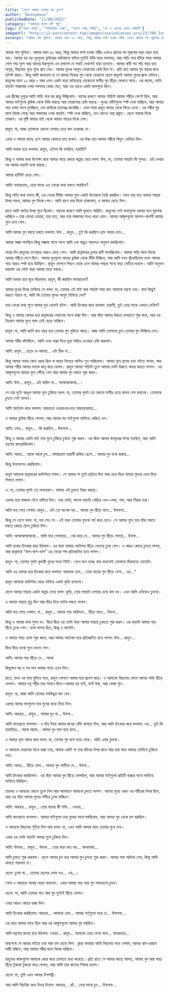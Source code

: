 ```yaml
---
title: "ছেলে আমায় বেশ্যার মত চুদল​"
author: "Anonymous"
publishedDate: "11/08/2025"
category: "অজাচার বাংলা চটি গল্প"
tags: ["তরুণ বয়স্ক", "পারিবারিক সেক্স", "বাংলা সেক্স স্টোরি", "মা ও ছেলের চোদন কাহিনী"]
imageUrl: "http://i2.eastcontent.top/images/xxxindiansex.pro/23/788_Indian_hottie_huge.jpg"
excerpt: "আমার নাম সুনিতা। আমার বয়স ৪২ বছর, কিন্তু আমার ফর্সা ডবকা শরীর এখনও গ্রামের সব পুরুষের বাড়া খাড়া হয়ে যায়। আমার বড় বড় দুধগুলো ব্লাউজের আটকানো যাইনা দুটোই উকি মারে সবসময়, আর শাড়ি পরে হাঁটার সময় আমার গোল..."
---
```


আমার নাম সুনিতা। আমার বয়স ৪২ বছর, কিন্তু আমার ফর্সা ডবকা শরীর এখনও গ্রামের সব পুরুষের বাড়া খাড়া হয়ে যায়। আমার বড় বড় দুধগুলো ব্লাউজের আটকানো যাইনা দুটোই উকি মারে সবসময়, আর শাড়ি পরে হাঁটার সময় আমার গোল গাড় দুলে আর আমার উরুগুলো এত রসালো যে সবাই দেখলেই বাড়া হাতাবে। আমার স্বামী গত পাঁচ বছর ধরে অসুস্থ, বিছানায় শুয়ে শুয়ে শ্বাস নেয়। আমার গুদের আগুন নেভানোর কেউ ছিল না। প্রতি রাত আমার গুদ বাড়ার জন্য ছটপট করত। কিন্তু আমি জানতাম না যে আমার নিজের গুদ থেকে বেরোনো ছেলে রাহুলই আমার গুদের জ্বালা মেটাবে। রাহুলের বয়স ২০ বছর – আর এমন একটা বাড়া বানিয়েছে যেকোনো মাগীর গুদ ছিঁড়ে ফেলতে পারে। ওর কালো, মোটা বাড়াটা পাজামার ওপর সবসময় বোঝা যেত, আর ওর চোখে একটা কামক্ষুধা ছিল।


এক গ্রীষ্মের দুপুরে আমি শাড়ি পরে ঘর ঝাড়ু দিচ্ছিলাম। ঘামের কারণে আমার শাড়িটা আমার শরীরে লেপ্টে ছিল, আর আমার মাইগুলো ব্লাউজ থেকে উকি মারছে আর বেরোনোর চেষ্টা করছে। দুধের বোঁটাগুলো স্পষ্ট দেখা যাচ্ছিল, আর আমার গাড় চলার সাথে দুলচ্ছিল, যেন কাউকে চ্যালেঞ্জ জানাচ্ছি। এমন সময় রাহুল খামার থেকে ফিরে এলো। ওর শরীর পুর ঘামে ভিজে গেছে আর পাজামার ওপর বাড়াটা।স্পষ্ট দেখা যাচ্ছিল, যেন কোনও অস্ত্র প্রস্তুত। ছেলে আমার দিকে তাকাল। ওর দৃষ্টি আমার মাই থেকে আমার গাড়ের দিকে গেল।


রাহুল: মা, আজ তোমাকে কোনো বেশ্যার চেয়ে কম দেখাচ্ছে না।

এবার ও আমার কাছে এসে আমার কোমরে হাত রাখল। ওর উষ্ণ হাত আমার শরীরে বিদ্যুৎ খেলিয়ে দিল।

আমি অবাক হয়ে বললাম: রাহুল, এইসব কি বলছিস, হারামি?

কিন্তু ও আমার কথা উপেক্ষা করে আমার গাড়ে জোরে থাপ্পড় মেরে বলল: উফ, মা, তোমার পাছাটা কি সুন্দর। এটা দেখার পর আমার বাড়াটা ব্যথা করছে।


আমার হার্টবিট বেড়ে গেল।

আমি: মাদারচোদ, তোর মাকে এত নোংরা কথা বলতে পারছিস?

কিন্তু সত্যি কথা বলতে কী, ওর নোংরা টিজিং আমার গুদে একটা উত্তেজনা তৈরি করছিল। যখন তার হাত আমার পাছার উপর পড়ল, আমার গুদ ভিজে গেল। আমি রাগে তার দিকে তাকালাম, ও আমায় ছেড়ে দিল।


রাতে আমি খাটের উপর শুয়ে ছিলাম। গরমের কারণে আমি ঘুমাতে পারিনি। রাহুলের সেই কথাগুলো আমার মনে ঘুরপাক খাচ্ছিল – তার নোংরা চেহারা, তার হাত, আর তার পাজামার মধ্যে খাড়া ধোন। আমার আঙ্গুলগুলো আপনা-আপনী আমার গুদে চলে গেল।

আমি আমার গুদ ঘষতে ঘষতে বললাম: উফ… রাহুল… তুই কি করছিস চোদ অমায় চোদ…

আমার লজ্জা লাগছিল কিন্তু লজ্জার সাথে সাথে আমি এক অদ্ভুত আনন্দও অনুভব করছিলাম।


পরের দিন রাহুলের তৎপরতা আরও বেড়ে গেল। আমি রান্নাঘরের চুলায় রুটি বানাচ্ছিলাম। আমার শাড়ি ঘামে ভিজে আমার শরীরে লেগে ছিল। আমার দুধগুলো আমার ব্লাউজ থেকে উঁকি দিচ্ছিল, আর আমি যখন ঝুঁকেছিলাম তখন আমার গাড় আরও স্পষ্ট হয়ে উঠছিল। রাহুল গোপনে পিছন থেকে এসে আমার পাছার সাথে বাড়া সেটিয়ে দাড়াল। আমি অনুভব করলাম ওর মোটা বাড়া আমার গাড়ে ঘষছে।

আমি অবাক হয়ে ঘুরে দাঁড়ালাম: রাহুল, কী করছিস মাদারচোদ?

আমার দুধের দিকে তাকিয়ে সে বলল: মা, তোমার এই মাই আর পাছাটা সারা রাত আমাকে যন্ত্রণা দেয়। বাবা কিছুই করতে পারবে না, আমি কি তোমার গুদের আগুন নিভিয়ে দেব?

তার নোংরা কথা শুনে আমার মুখ খোলাই রইল। আমি চিৎকার করে বললাম: হারামী, তুই তোর মাকে এভাবে দেখিস?

কিন্তু ও আমার কোমর ধরে রান্নাঘরের দেয়ালের সাথে ধাক্কা দিল। আর বাঁড়া আমার উরুতে রগড়াতে শুরু করে, আর ওর নিঃশ্বাস আমার মুখে গরম ঢেউ ছেড়ে যাচ্ছিল।

রাহুল: মা, আমি জানি কত বছর ধরে তোমার গুদ শুকিয়ে আছে। আজ আমি তোমাকে চুদে তোমার গুদ ভিজিয়ে দেব।


আমার শরীর কাঁপছিল। আমি ওকে ধাক্কা দিয়ে দূরে সরিয়ে দেওয়ার চেষ্টা করলাম।

আমি: রাহুল… ছেড়ে দে আমায়… এটা ঠিক না…

কিন্তু আমার গলায় কোন জোর ছিল না কারন ভিতরে আমিও সুখ পাচ্ছিলাম। আমার গুদে রসের বন্যা বইতে লাগল, আর আমার শরীর আমার মনকে কাবু করে ফেলল। রাহুল আমার শাড়িটা তুলে আমার মোটা উরুতে আদর করতে লাগল। ওর আঙ্গুলগুলো আমার গুদে পৌঁছে গেল আর আমার গুদ ঘষতে শুরু করল।

আমি: উফ… রাহুল… এটা করিস না… আআআআআ…।

সে তার দুটো আঙুল আমার গুদে ঢুকিয়ে বলল: মা, তোমার গুদটা তো কোনো মাগীর চেয়ে কমনা বেশ রসালো। তোমাকে চুদতে সেই লাগবে।

আমি আর্তনাদ করে বললাম: আহহহহ ওহহহওহওহহ আহহহআহহ…

ও আমার ব্লাউজ ছিঁড়ে ফেলল, আর আমার বড় মাইগুলো লাফিয়ে বেরিয়ে এল।

আমি: ওহহ… রাহুল…  কি করছিস… উফফফ…

কিন্তু ও আমার একটা মাই তার মুখে ঢুকিয়ে চুষতে শুরু করল। ওর জিভ আমার স্তনবৃন্তের উপর নড়ছিল, আর আমি যন্ত্রণায় কাতরাচ্ছিলাম।

আমি: আহহ… আস্তে আস্তে চুষ… মাদারচোদ হারামী রান্ডির ছেলে… আমার দুধ ব্যথা করছে…

কিন্তু উপভোগও করছিলাম।


রাহুল আমাকে রান্নাঘরের কাউন্টারে বসাল। সে আমার পা দুটো ছড়িয়ে দিল আর চোখ দিয়ে আমার গুদকে চোখ দিয়ে গিলতে লাগল।

ও: মা, তোমার গুদটা তো অসাধারণ। আমার এটা চুদতে ইচ্ছা করছে।

এরপর তার পাজামা টেনে নামিয়ে দিল। তার মোটা, কালো বাড়াটা বেরিয়ে এল—লম্বা, শক্ত, আর শিরায় ভরা।

আমি ভয় পেয়ে গেলাম: রাহুল… এটা তো অনেক বড়… আমার গুদ ছিঁড়ে যাবে… উফফফ…

কিন্তু সে হেসে বলল: মা, ভয় পেও না। এই বাড়া তোমার গুদকে গর্ত করে দেবে। সে আমার গুদে তার বাঁড়া ঘষতে ঘষতে জোরে ঠেলে ঢুকিয়ে দিল।

আমি: আআআআআআ… আমি মরে গেলামরে… বের করে নে… আমার গুদ ছিঁড়ে গেলরে… উফফ…

আমি ব্যথায় চিৎকার করে উঠলাম। ওর বাড়া আমার যোনিপথ ছিঁড়ে ভেতরে ঢুকে গেল। ও আরও জোরে চুদতে লাগল, আর রান্নাঘরে “থাপ-থাপ-থাপ” এর নোংরা শব্দ প্রতিধ্বনিত হতে লাগল।

রাহুল: মা, তোমার গুদটা কুমারী গুদের মতো টাইট। দেখে মনে হচ্ছে বাবা কখনোই তোমাকে ঠিকমতো চোদেনি।

আমি ওর কোমর ধরে চিৎকার করে বললাম: আমাকে চোদ… তোর মায়ের গুদ ছিঁড়ে ফেল… ওহ…”


রাহুল আমাকে কাউন্টার থেকে নামিয়ে একটা কুত্তি বানালো।

ছেলে আমার পাছায় একটা থাপ্পড় মেরে বলল: কুত্তি, তোর পাছাটা বেশ্যার চেয়ে কম নয়। এখন আমি এটাকেও চুদবো।

ও আমার পাছায় থুতু দিল আর বাঁড়া দিয়ে ফাটল ঘষতে লাগল।

আমি ভয় পেয়ে গেলাম: না… রাহুল… আমার গাড় মারিসনা… ছিঁড়ে যাবে… উফফ…

কিন্তু ও আমার কথা শুনল না। ধীরে ধীরে ওর মোটা বাড়া আমার পাছায় ঢুকাতে শুরু করল। ওর বাড়াটা আমার গাড় ছিঁড়ে ঢুকে গেল। ব্যথা অসহ্য ছিল, কিন্তু ও থামেনি।

ও আমার পাছা চোদা শুরু করল, আর আমার আর্তনাদ ঘরে প্রতিধ্বনিত হতে লাগল: উফ… রাহুল…

ধীরে ধীরে ব্যাথা সুখে বদলে গেল।

আমি: আমার গাড় ছিঁড়ে দে… আআ

কিছুক্ষন পর ও সব মাল আমার গাড়ে ঢেলে দিল।


রাতে, যখন ওর বাবা ঘুমিয়ে পড়ে, রাহুল গোপনে আমার ঘরে প্রবেশ করে। ও আমাকে বিছানায় ফেলে আমার শাড়ি ছিঁড়ে ফেলল। আমার নগ্ন শরীর তার সামনে ছিল—আমার বড় মাই, ফর্সা উরু, আর ভেজা গুদ।

রাহুল: মা, আজ আমি তোমার সবকিছুর স্বাদ নেব।

এরপর আমার স্তনগুলো তার মুখের মধ্যে নিয়ে নিল।

আমি: আহহহ… রাহুল… আমার দুধ খা… উফফ…

আমি কাতরাতে লাগলাম। ও দাঁত দিয়ে আমার স্তনের বোঁটা কামড়ে দিল, আর আমি চিৎকার করে বললাম: ওহ… তুই কি হারামিরে… আস্তে আস্তে… আমার দুধ লাল হয়ে যাবে…

ও আমার গুদে আদর করে বলল: মা, তোমার গুদ রসে ভরে গেছে। আমি এবার চুদবো।

ও আমাকে দেয়ালের সাথে ধাক্কা দেয়, আমার একটা পা তার কাঁধের উপর রাখে আর তার বাড়া আমার যোনিতে ঢুকিয়ে দেয়।

আমি: আহহ… ছিঁড়ে ফেল… আমার গুদ ফাটিয়ে দে… উফফ…

আমি চিৎকার করছিলাম। ওর বাঁড়া আমার গুদ ছিঁড়ে ফেলছিল, আর আমার মাইগুলো প্রতিটি ধাক্কার সাথে লাফিয়ে লাফিয়ে উঠছিল।


তারপর ও আমাকে কোলে তুলে নিল আর আসমানে আমাকে চুদতে লাগল। আমার পুরো ওজন ওর শরীরের উপর ছিল, আর ওর বাঁড়া আমার গুদের গভীরে ঢুকে যাচ্ছিল।

আমি: আহহহ… রাহুল… তোর বাড়ার কী শক্তি… ওহহহ…

আমি কাতরাতে লাগলাম। আমার মাইগুলো তার বুকের সাথে ঘষছিলাম, আর আমার গুদ থেকে রস ঝরছিল।

ও আমাকে বিছানায় শুইয়ে দিল আর বলল: মা, এখন আমি আমার বাড়া তোমার মুখে দেব।

এবার ওর মোটা বাড়াটা আমার মুখে ঢুকিয়ে দিল।

আমি: উমমম… রাহুল… উফফ… তোর বাড়া কত বড়… আআআহ…

আমি চুষতে শুরু করলাম। ছেলে আমার চুল ধরে আমার মুখ চুদতে শুরু করল। আমার গলা আটকে গেল, কিন্তু আমি থামতে পারলাম না।

ছেলে: চুষো মা… তোমার ছেলের বেশ্যা হও… ওহ…।

শেষে ও আমাকে আবার ঘোড়া বানালো। এবার আমার গাড় আর গুদ পালাক্রমে চুদল।

ছেলে: মা, আমি তোমার গাড় আর গুদ দুটোই ছিঁড়ে ফেলব।

এবার আরও জোরে ধাক্কা দিল।

আমি চিৎকার করছিলাম: আহহহ… আমাকে চোদ… আমার গর্তগুলো ভরে দে… উফফফ…

ওর বাড়া আমার গাড়ে ছিল আর ওর আঙ্গুলগুলো আমার গুদ ঘষছিল।

আমি যন্ত্রণায় কাতর হয়ে উঠলাম: ওহহহ… রাহুল… আমাকে তোর বেশ্যা বানা… আআহহহ…

অবশেষে সে আমার মাইয়ে তার গরম রস ছেড়ে দিল। ক্লান্ত অবস্থায় আমি বিছানায় পড়ে গেলাম, আমার শ্বাস-প্রশ্বাস ভারী হচ্ছিল, আর আমার শরীর ঘামে ভিজে যাচ্ছিল।


রাহুলের কাজগুলো আমাকে জোর করে চোদাতে বাধ্য করেছে। প্রতি রাতে সে আমার কাছে আসত, আমার গুদ আর পাছা ছিঁড়ে টুকরো টুকরো করে ফেলত, আর আমি তার কামের শিকার হতাম।

ছেলে: মা, তুমি এখন আমার উপপত্নী।

আর আমি বিড়বিড় করে উত্তর দিতাম: আহহহ… হ্যাঁ… তোর মাকে চুদ… উফফফ…
